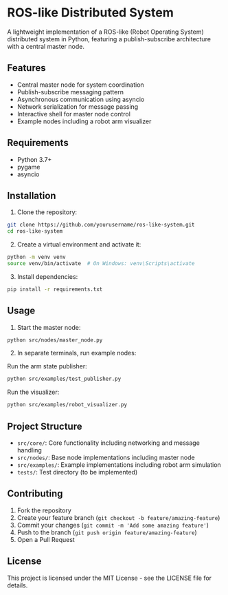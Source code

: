 # ROS-like Distributed System

A lightweight implementation of a ROS-like (Robot Operating System) distributed system in Python, featuring a publish-subscribe architecture with a central master node.

## Features

- Central master node for system coordination
- Publish-subscribe messaging pattern
- Asynchronous communication using asyncio
- Network serialization for message passing
- Interactive shell for master node control
- Example nodes including a robot arm visualizer

## Requirements

- Python 3.7+
- pygame
- asyncio

## Installation

1. Clone the repository:
```bash
git clone https://github.com/yourusername/ros-like-system.git
cd ros-like-system
```

2. Create a virtual environment and activate it:
```bash
python -m venv venv
source venv/bin/activate  # On Windows: venv\Scripts\activate
```

3. Install dependencies:
```bash
pip install -r requirements.txt
```

## Usage

1. Start the master node:
```bash
python src/nodes/master_node.py
```

2. In separate terminals, run example nodes:

Run the arm state publisher:
```bash
python src/examples/test_publisher.py
```

Run the visualizer:
```bash
python src/examples/robot_visualizer.py
```

## Project Structure

- `src/core/`: Core functionality including networking and message handling
- `src/nodes/`: Base node implementations including master node
- `src/examples/`: Example implementations including robot arm simulation
- `tests/`: Test directory (to be implemented)

## Contributing

1. Fork the repository
2. Create your feature branch (`git checkout -b feature/amazing-feature`)
3. Commit your changes (`git commit -m 'Add some amazing feature'`)
4. Push to the branch (`git push origin feature/amazing-feature`)
5. Open a Pull Request

## License

This project is licensed under the MIT License - see the LICENSE file for details.
